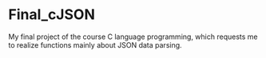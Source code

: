 Final_cJSON
===========
My final project of the course C language programming, which requests me to realize functions mainly about JSON data parsing.
